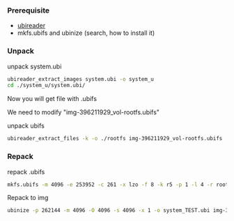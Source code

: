 ### Prerequisite
- [ubireader](https://github.com/onekey-sec/ubi_reader)
- mkfs.ubifs and ubinize (search, how to install it)


### Unpack

unpack system.ubi
```bash
ubireader_extract_images system.ubi -o system_u
cd ./system_u/system.ubi/
```
Now you will get file with .ubifs

We need to modify "img-396211929_vol-rootfs.ubifs"

unpack ubifs
```bash
ubireader_extract_files -k -o ./rootfs img-396211929_vol-rootfs.ubifs
```

### Repack

repack .ubifs 
```bash
mkfs.ubifs -m 4096 -e 253952 -c 261 -x lzo -f 8 -k r5 -p 1 -l 4 -r rootfs/ img-396211929_vol-rootfs.ubifs
```

Repack to img
```bash
ubinize -p 262144 -m 4096 -O 4096 -s 4096 -x 1 -o system_TEST.ubi img-396211929.ini
```

